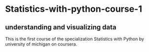 # Statistics-with-python-course-1
## understanding and visualizing data
This is the first course of the specialization Statistics with Python by university of michigan on coursera.
